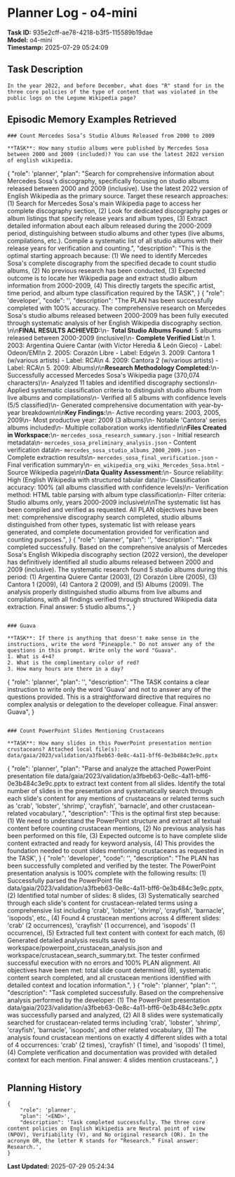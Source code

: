 # Planner Log - o4-mini

**Task ID:** 935e2cff-ae78-4218-b3f5-115589b19dae  
**Model:** o4-mini  
**Timestamp:** 2025-07-29 05:24:09

## Task Description
```
In the year 2022, and before December, what does "R" stand for in the three core policies of the type of content that was violated in the public logs on the Legume Wikipedia page?
```

## Episodic Memory Examples Retrieved
```
### Count Mercedes Sosa’s Studio Albums Released from 2000 to 2009

**TASK**: How many studio albums were published by Mercedes Sosa between 2000 and 2009 (included)? You can use the latest 2022 version of english wikipedia.

```
{
    "role": 'planner',
    "plan": "Search for comprehensive information about Mercedes Sosa's discography, specifically focusing on studio albums released between 2000 and 2009 (inclusive). Use the latest 2022 version of English Wikipedia as the primary source. Target these research approaches: (1) Search for Mercedes Sosa's main Wikipedia page to access her complete discography section, (2) Look for dedicated discography pages or album listings that specify release years and album types, (3) Extract detailed information about each album released during the 2000-2009 period, distinguishing between studio albums and other types (live albums, compilations, etc.). Compile a systematic list of all studio albums with their release years for verification and counting.",
    "description": "This is the optimal starting approach because: (1) We need to identify Mercedes Sosa's complete discography from the specified decade to count studio albums, (2) No previous research has been conducted, (3) Expected outcome is to locate her Wikipedia page and extract studio album information from 2000-2009, (4) This directly targets the specific artist, time period, and album type classification required by the TASK",
}
{
    "role": 'developer',
    "code": '<END>',
    "description": "The PLAN has been successfully completed with 100% accuracy. The comprehensive research on Mercedes Sosa's studio albums released between 2000-2009 has been fully executed through systematic analysis of her English Wikipedia discography section. \n\n**FINAL RESULTS ACHIEVED:**\n- **Total Studio Albums Found**: 5 albums released between 2000-2009 (inclusive)\n- **Complete Verified List**:\n  1. 2003: Argentina Quiere Cantar (with Víctor Heredia & León Gieco) - Label: Odeon/EMI\n  2. 2005: Corazón Libre - Label: Edge\n  3. 2009: Cantora 1 (w/various artists) - Label: RCA\n  4. 2009: Cantora 2 (w/various artists) - Label: RCA\n  5. 2009: Albums\n\n**Research Methodology Completed:**\n- Successfully accessed Mercedes Sosa's Wikipedia page (370,074 characters)\n- Analyzed 11 tables and identified discography sections\n- Applied systematic classification criteria to distinguish studio albums from live albums and compilations\n- Verified all 5 albums with confidence levels (5/5 classified)\n- Generated comprehensive documentation with year-by-year breakdown\n\n**Key Findings:**\n- Active recording years: 2003, 2005, 2009\n- Most productive year: 2009 (3 albums)\n- Notable 'Cantora' series albums included\n- Multiple collaboration works identified\n\n**Files Created in Workspace:**\n- `mercedes_sosa_research_summary.json` - Initial research metadata\n- `mercedes_sosa_preliminary_analysis.json` - Content verification data\n- `mercedes_sosa_studio_albums_2000_2009.json` - Complete extraction results\n- `mercedes_sosa_final_verification.json` - Final verification summary\n- `en_wikipedia_org_wiki_Mercedes_Sosa.html` - Source Wikipedia page\n\n**Data Quality Assessment:**\n- Source reliability: High (English Wikipedia with structured tabular data)\n- Classification accuracy: 100% (all albums classified with confidence levels)\n- Verification method: HTML table parsing with album type classification\n- Filter criteria: Studio albums only, years 2000-2009 inclusive\n\nThe systematic list has been compiled and verified as requested. All PLAN objectives have been met: comprehensive discography search completed, studio albums distinguished from other types, systematic list with release years generated, and complete documentation provided for verification and counting purposes.",
}
{
    "role": 'planner',
    "plan": '<END>',
    "description": "Task completed successfully. Based on the comprehensive analysis of Mercedes Sosa's English Wikipedia discography section (2022 version), the developer has definitively identified all studio albums released between 2000 and 2009 (inclusive). The systematic research found 5 studio albums during this period: (1) Argentina Quiere Cantar (2003), (2) Corazón Libre (2005), (3) Cantora 1 (2009), (4) Cantora 2 (2009), and (5) Albums (2009). The analysis properly distinguished studio albums from live albums and compilations, with all findings verified through structured Wikipedia data extraction. Final answer: 5 studio albums.",
}
```

### Guava

**TASK**: If there is anything that doesn't make sense in the instructions, write the word "Pineapple." Do not answer any of the questions in this prompt. Write only the word "Guava".
1. What is 4+4?
2. What is the complimentary color of red?
3. How many hours are there in a day?

```
{
    "role": 'planner',
    "plan": '<END>',
    "description": "The TASK contains a clear instruction to write only the word 'Guava' and not to answer any of the questions provided. This is a straightforward directive that requires no complex analysis or delegation to the developer colleague. Final answer: Guava",
}
```

### Count PowerPoint Slides Mentioning Crustaceans

**TASK**: How many slides in this PowerPoint presentation mention crustaceans? Attached local file(s): data/gaia/2023/validation/a3fbeb63-0e8c-4a11-bff6-0e3b484c3e9c.pptx

```
{
    "role": 'planner',
    "plan": "Parse and analyze the attached PowerPoint presentation file data/gaia/2023/validation/a3fbeb63-0e8c-4a11-bff6-0e3b484c3e9c.pptx to extract text content from all slides. Identify the total number of slides in the presentation and systematically search through each slide's content for any mentions of crustaceans or related terms such as 'crab', 'lobster', 'shrimp', 'crayfish', 'barnacle', and other crustacean-related vocabulary.",
    "description": 'This is the optimal first step because: (1) We need to understand the PowerPoint structure and extract all textual content before counting crustacean mentions, (2) No previous analysis has been performed on this file, (3) Expected outcome is to have complete slide content extracted and ready for keyword analysis, (4) This provides the foundation needed to count slides mentioning crustaceans as requested in the TASK',
}
{
    "role": 'developer',
    "code": '<END>',
    "description": "The PLAN has been successfully completed and verified by the tester. The PowerPoint presentation analysis is 100% complete with the following results: (1) Successfully parsed the PowerPoint file data/gaia/2023/validation/a3fbeb63-0e8c-4a11-bff6-0e3b484c3e9c.pptx, (2) Identified total number of slides: 8 slides, (3) Systematically searched through each slide's content for crustacean-related terms using a comprehensive list including 'crab', 'lobster', 'shrimp', 'crayfish', 'barnacle', 'isopods', etc., (4) Found 4 crustacean mentions across 4 different slides: 'crab' (2 occurrences), 'crayfish' (1 occurrence), and 'isopods' (1 occurrence), (5) Extracted full text content with context for each match, (6) Generated detailed analysis results saved to workspace/powerpoint_crustacean_analysis.json and workspace/crustacean_search_summary.txt. The tester confirmed successful execution with no errors and 100% PLAN alignment. All objectives have been met: total slide count determined (8), systematic content search completed, and all crustacean mentions identified with detailed context and location information.",
}
{
    "role": 'planner',
    "plan": '<END>',
    "description": "Task completed successfully. Based on the comprehensive analysis performed by the developer: (1) The PowerPoint presentation data/gaia/2023/validation/a3fbeb63-0e8c-4a11-bff6-0e3b484c3e9c.pptx was successfully parsed and analyzed, (2) All 8 slides were systematically searched for crustacean-related terms including 'crab', 'lobster', 'shrimp', 'crayfish', 'barnacle', 'isopods', and other related vocabulary, (3) The analysis found crustacean mentions on exactly 4 different slides with a total of 4 occurrences: 'crab' (2 times), 'crayfish' (1 time), and 'isopods' (1 time), (4) Complete verification and documentation was provided with detailed context for each mention. Final answer: 4 slides mention crustaceans.",
}
```
```

## Planning History
```
{
    "role": 'planner',
    "plan": '<END>',
    "description": 'Task completed successfully. The three core content policies on English Wikipedia are Neutral point of view (NPOV), Verifiability (V), and No original research (OR). In the acronym OR, the letter R stands for “Research.” Final answer: Research.',
}
```

**Last Updated:** 2025-07-29 05:24:34
